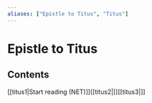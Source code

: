 ```yaml
---
aliases: ["Epistle to Titus", "Titus"]
---
```

# Epistle to Titus
## Contents
[[titus1|Start reading (NET)]][[titus2|]][[titus3|]]